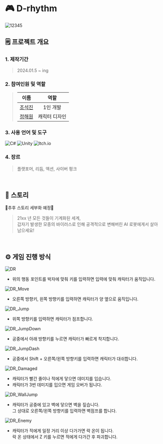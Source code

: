 # 🎮 D-rhythm
![12345](https://github.com/cho-stone/Portfolio/assets/74195857/e5ea2478-cc95-4dca-8c25-3e345383cb98)
## 🗒 프로젝트 개요
### 1. 제작기간
> 2024.01.5 ~ ing
### 2. 참여인원 및 역할
> |이름|역할|
> |:------:|:---:|
> |[조석진](https://github.com/cho-stone)|1인 개발|
> |[정해원](https://www.instagram.com/mintavi_i?igsh=MTVxMDhtcjBmZmRlNQ==)|캐릭터 디자인|
### 3. 사용 언어 및 도구
![C#](https://img.shields.io/badge/c%23-%23239120.svg?style=for-the-badge&logo=csharp&logoColor=white) ![Unity](https://img.shields.io/badge/unity-%23000000.svg?style=for-the-badge&logo=unity&logoColor=white) ![Itch.io](https://img.shields.io/badge/Itch-%23FF0B34.svg?style=for-the-badge&logo=Itch.io&logoColor=white)
### 4. 장르
> 플랫포머, 리듬, 액션, 사이버 펑크
<br>

## 📖 스토리
🚨추후 스토리 세부화 예정🚨  
> 21xx 년 모든 것들이 기계화된 세계,  
> 갑자기 발생한 모종의 바이러스로 인해 공격적으로 변해버린 AI 로봇에게서 살아남으세요!  
<br>

## ⚙ 게임 진행 방식
![DR](https://github.com/cho-stone/flatformGame_D-rhythm/assets/74195857/00fa252f-5105-468c-a18e-9d0d730fe2a8)
* 위의 행동 포인트를 박자에 맞춰 키를 입력하면 입력에 맞춰 캐릭터가 움직입니다.

![DR_Move](https://github.com/cho-stone/flatformGame_D-rhythm/assets/74195857/d72c81e7-d89e-4e81-a58b-6e8205a81f87)
* 오른쪽 방향키, 왼쪽 방향키를 입력하면 캐릭터가 양 옆으로 움직입니다.

![DR_Jump](https://github.com/cho-stone/flatformGame_D-rhythm/assets/74195857/ddade957-4233-424e-9235-c029d89388b0)
* 위쪽 방향키를 입력하면 캐릭터가 점프합니다.

![DR_JumpDown](https://github.com/cho-stone/flatformGame_D-rhythm/assets/74195857/5a15320c-f662-4882-8e77-9dbb71d558ec)
* 공중에서 아래 방향키를 누르면 캐릭터가 빠르게 착지합니다.

![DR_JumpDash](https://github.com/cho-stone/flatformGame_D-rhythm/assets/74195857/6444c1a2-cd03-460c-abc9-d64fadf48670)
* 공중에서 Shift + 오른쪽/왼쪽 방향키를 입력하면 캐릭터가 대쉬합니다.

![DR_Damaged](https://github.com/cho-stone/flatformGame_D-rhythm/assets/74195857/ba9017dc-529f-4b34-8073-c656669df543)
* 캐릭터가 빨간 줄이나 적에게 닿으면 데미지를 입습니다.
* 캐릭터가 3번 데미지를 입으면 게임 오버가 됩니다.

![DR_WallJump](https://github.com/cho-stone/flatformGame_D-rhythm/assets/74195857/bccf67ab-d7d4-417a-912c-8a0ff209b899)
* 캐릭터가 공중에 있고 벽에 닿으면 벽을 짚습니다.  
  그 상대로 오른쪽/왼쪽 방향키를 입력하면 벽점프를 합니다.

![DR_Enemy](https://github.com/cho-stone/flatformGame_D-rhythm/assets/74195857/44aae07d-2068-4a35-b534-1df2d916d19e)
* 캐릭터가 적에게 일정 거리 이상 다가가면 락 온이 됩니다.  
  락 온 상태에서 Z 키를 누르면 적에게 다가간 후 파괴합니다.
<br>
